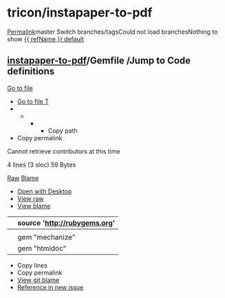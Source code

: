 # tricon/instapaper-to-pdf

[Permalink](https://github.com/tricon/instapaper-to-pdf/blob/57e4484ddc00e782033c25fbdbe321d3d9ccc8c9/Gemfile)master Switch branches/tagsCould not load branchesNothing to show [{{ refName }} default](https://github.com/tricon/instapaper-to-pdf/blob/{{%20urlEncodedRefName%20}}/Gemfile)

##  [instapaper-to-pdf]()/**Gemfile** /Jump to Code definitions <a id="blob-path"></a>

 [Go to file](https://github.com/tricon/instapaper-to-pdf/find/master)

*  [Go to file T](https://github.com/tricon/instapaper-to-pdf/find/master)
* * * *  Copy path
*  Copy permalink

Cannot retrieve contributors at this time

 4 lines \(3 sloc\) 59 Bytes

 [Raw](https://github.com/tricon/instapaper-to-pdf/raw/master/Gemfile) [Blame](https://github.com/tricon/instapaper-to-pdf/blame/master/Gemfile)   

*  [Open with Desktop](https://desktop.github.com/)
*  [View raw](https://github.com/tricon/instapaper-to-pdf/raw/master/Gemfile)
*  [View blame](https://github.com/tricon/instapaper-to-pdf/blame/master/Gemfile)

|  | source 'http://rubygems.org' |
| :--- | :--- |
|  |  |
|  | gem "mechanize" |
|  | gem "htmldoc" |

*  Copy lines
*  Copy permalink
* [View git blame](https://github.com/tricon/instapaper-to-pdf/blame/57e4484ddc00e782033c25fbdbe321d3d9ccc8c9/Gemfile)
* [Reference in new issue](https://github.com/tricon/instapaper-to-pdf/issues/new)

